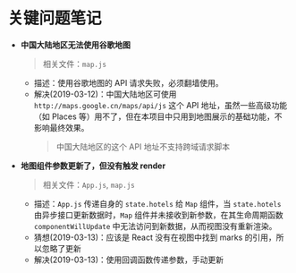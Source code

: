# 关键问题笔记

- **中国大陆地区无法使用谷歌地图**
    > 相关文件：`map.js`

    - 描述：使用谷歌地图的 API 请求失败，必须翻墙使用。
    - 解决(2019-03-12)：中国大陆地区可使用 `http://maps.google.cn/maps/api/js` 这个 API 地址，虽然一些高级功能（如 Places 等）用不了，但在本项目中只用到地图展示的基础功能，不影响最终效果。
        > 中国大陆地区的这个 API 地址不支持跨域请求脚本

- **地图组件参数更新了，但没有触发 render**
    > 相关文件：`App.js`, `map.js`

    - 描述：`App.js` 传递自身的 `state.hotels` 给 `Map` 组件，当 `state.hotels` 由异步接口更新数据时，`Map` 组件并未接收到新参数，在其生命周期函数 `componentWillUpdate` 中无法访问到新数据，从而视图没有重新渲染。
    - 猜想(2019-03-13)：应该是 React 没有在视图中找到 marks 的引用，所以忽略了更新
    - 解决(2019-03-13)：使用回调函数传递参数，手动更新